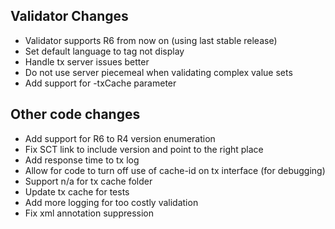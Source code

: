 ## Validator Changes

* Validator supports R6 from now on (using last stable release)
* Set default language to tag not display
* Handle tx server issues better
* Do not use server piecemeal when validating complex value sets
* Add support for -txCache parameter

## Other code changes

* Add support for R6 to R4 version enumeration
* Fix SCT link to include version and point to the right place
* Add response time to tx log
* Allow for code to turn off use of cache-id on tx interface (for debugging)
* Support n/a for tx cache folder
* Update tx cache for tests
* Add more logging for too costly validation
* Fix xml annotation suppression
